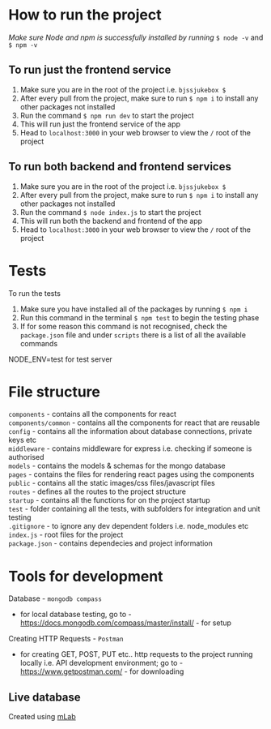 # How to run the project

_Make sure Node and npm is successfully installed by running_ `$ node -v` and `$ npm -v`

## To run just the frontend service

1. Make sure you are in the root of the project i.e. `bjssjukebox $`
2. After every pull from the project, make sure to run `$ npm i` to install any other packages not installed
3. Run the command `$ npm run dev` to start the project
4. This will run just the frontend service of the app
5. Head to `localhost:3000` in your web browser to view the `/` root of the project

## To run both backend and frontend services

1. Make sure you are in the root of the project i.e. `bjssjukebox $`
2. After every pull from the project, make sure to run `$ npm i` to install any other packages not installed
3. Run the command `$ node index.js` to start the project
4. This will run both the backend and frontend of the app
5. Head to `localhost:3000` in your web browser to view the `/` root of the project

# Tests

To run the tests

1. Make sure you have installed all of the packages by running `$ npm i`
2. Run this command in the terminal `$ npm test` to begin the testing phase
3. If for some reason this command is not recognised, check the `package.json` file and under `scripts` there is a list of all the available commands

NODE_ENV=test for test server

# File structure

`components` - contains all the components for react<br />
`components/common` - contains all the components for react that are reusable<br />
`config` - contains all the information about database connections, private keys etc<br />
`middleware` - contains middleware for express i.e. checking if someone is authorised<br />
`models` - contains the models & schemas for the mongo database<br />
`pages` - contains the files for rendering react pages using the components<br />
`public` - contains all the static images/css files/javascript files<br />
`routes` - defines all the routes to the project structure<br />
`startup` - contains all the functions for on the project startup<br />
`test` - folder containing all the tests, with subfolders for integration and unit testing<br />
`.gitignore` - to ignore any dev dependent folders i.e. node_modules etc<br />
`index.js` - root files for the project<br />
`package.json` - contains dependecies and project information<br />

# Tools for development

Database - `mongodb compass`<br />

- for local database testing, go to - https://docs.mongodb.com/compass/master/install/ - for setup
  <br />

Creating HTTP Requests - `Postman`

- for creating GET, POST, PUT etc.. http requests to the project running locally i.e. API development environment; go to - https://www.getpostman.com/ - for downloading
  <br />

## Live database

Created using <a href="https://mlab.com/databases/jukebox/">mLab</a>
